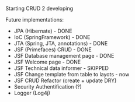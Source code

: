 
Starting CRUD 2 developing

Future implementations:
- JPA (Hibernate) - DONE
- IoC (SpringFramework) - DONE
- JTA (Spring, JTA, annotations) - DONE
- JSF (Primefaces) CRUD - DONE
- JSF Database management page - DONE
- JSF Welcome page - DONE
- JSF Technical data informer - SKIPPED
- JSF Change template from table to layots - now
- JSF CRUD Refactor (create + update DRY)
- Security Authentification (?)
- Logger (Log4j)

